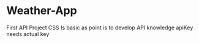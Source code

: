 # Weather-App
First API Project
CSS Is basic as point is to develop API knowledge
apiKey needs actual key
